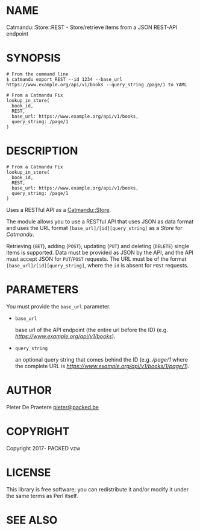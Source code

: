 # NAME

Catmandu::Store::REST - Store/retrieve items from a JSON REST-API endpoint

# SYNOPSIS

    # From the command line
    $ catmandu export REST --id 1234 --base_url https://www.example.org/api/v1/books --query_string /page/1 to YAML
    
    # From a Catmandu Fix
    lookup_in_store(
      book_id,
      REST,
      base_url: https://www.example.org/api/v1/books,
      query_string: /page/1
    )

# DESCRIPTION

    # From a Catmandu Fix
    lookup_in_store(
      book_id,
      REST,
      base_url: https://www.example.org/api/v1/books,
      query_string: /page/1
    )

Uses a RESTful API as a [Catmandu::Store](http://librecat.org/Catmandu/#stores).

The module allows you to use a RESTful API that uses JSON as data format and uses the URL format
`[base_url]/[id][query_string]` as a _Store_ for _Catmandu_.

Retrieving (`GET`), adding (`POST`), updating (`PUT`) and deleting (`DELETE`) single items is
supported. Data must be provided as JSON by the API, and the API must accept JSON for `PUT`/`POST`
requests. The URL must be of the format `[base_url]/[id][query_string]`, where the `id`
is absent for `POST` requests.

# PARAMETERS

You must provide the `base_url` parameter.

- `base_url`

    base url of the API endpoint (the entire url before the ID) (e.g. _https://www.example.org/api/v1/books_).

- `query_string`

    an optional query string that comes behind the ID (e.g. _/page/1_ where the complete URL is
    _https://www.example.org/api/v1/books/1/page/1_).

# AUTHOR

Pieter De Praetere <pieter@packed.be>

# COPYRIGHT

Copyright 2017- PACKED vzw

# LICENSE

This library is free software; you can redistribute it and/or modify
it under the same terms as Perl itself.

# SEE ALSO
